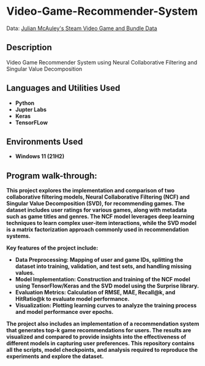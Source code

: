 # Video-Game-Recommender-System

Data: [Julian McAuley's Steam Video Game and Bundle Data](https://cseweb.ucsd.edu/~jmcauley/datasets.html#steam_data)
<h2>Description</h2>
Video Game Recommender System using  Neural Collaborative Filtering and Singular Value Decomposition


<h2>Languages and Utilities Used</h2>

- <b>Python
- Jupter Labs
- Keras
- TensorFLow


<h2>Environments Used </h2>

- <b>Windows 11</b> (21H2)

<h2>Program walk-through:</h2>

<p align="left">
This project explores the implementation and comparison of two collaborative filtering models, Neural Collaborative Filtering (NCF) and Singular Value Decomposition (SVD), for recommending games. The dataset includes user ratings for various games, along with metadata such as game titles and genres. The NCF model leverages deep learning techniques to learn complex user-item interactions, while the SVD model is a matrix factorization approach commonly used in recommendation systems.

Key features of the project include:

- Data Preprocessing: Mapping of user and game IDs, splitting the dataset into training, validation, and test sets, and handling missing values.
- Model Implementation: Construction and training of the NCF model using TensorFlow/Keras and the SVD model using the Surprise library.
- Evaluation Metrics: Calculation of RMSE, MAE, Recall@k, and HitRatio@k to evaluate model performance.
- Visualization: Plotting learning curves to analyze the training process and model performance over epochs.
<p> The project also includes an implementation of a recommendation system that generates top-k game recommendations for users. The results are visualized and compared to provide insights into the effectiveness of different models in capturing user preferences. This repository contains all the scripts, model checkpoints, and analysis required to reproduce the experiments and explore the dataset.
</p>
